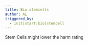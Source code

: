 ```yaml
---
title: Bio stemcells
author: AL
triggered_by:
  - init|start|bio|stemcell
---
```

Stem Cells might lower the harm rating
